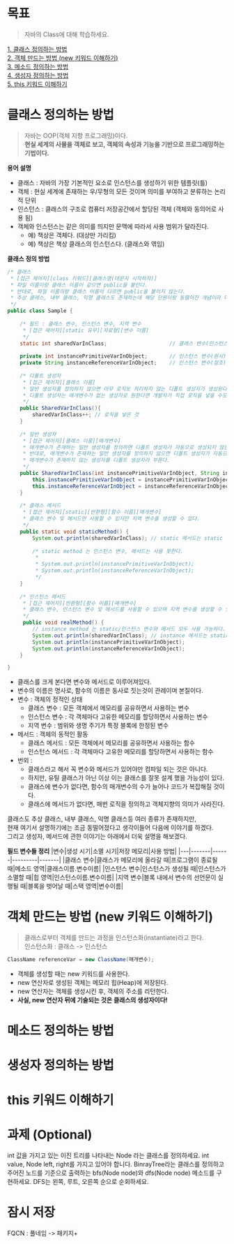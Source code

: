 # 목표
> 자바의 Class에 대해 학습하세요.

[1. 클래스 정의하는 방법](#)   
[2. 객체 만드는 방법 (new 키워드 이해하기)](#)   
[3. 메소드 정의하는 방법](#)    
[4. 생성자 정의하는 방법](#)   
[5. this 키워드 이해하기](#)    

# 클래스 정의하는 방법   
> 자바는 OOP(객체 지향 프로그래밍)이다.       
> **현실 세계의 사물을 객체로 보고, 객체의 속성과 기능을 기반으로 프로그래밍하는 기법이다.**           

**용어 설명**
* 클래스 : 자바의 가장 기본적인 요소로 인스턴스를 생성하기 위한 템플릿(틀)   
* 객체 : 현실 세계에 존재하는 우/무형의 모든 것이며 의미를 부여하고 분류하는 논리적 단위
* 인스턴스 : 클래스의 구조로 컴퓨터 저장공간에서 할당된 객체 (객체와 동의어로 사용 됨)          
* 객체와 인스턴스는 같은 의미를 띄지만 문맥에 따라서 사용 범위가 달라진다.  
  * 예) 책상은 객체다. (대상만 가리킴)         
  * 예) 책상은 책상 클래스의 인스턴스다. (클래스와 엮임)      

**클래스 정의 방법**
```java
/* 클래스 
 * [접근 제어자][class 키워드][클래스명(대문자 시작하자)]     
 * 파일 이름이랑 클래스 이름이 같으면 public을 붙인다.   
 * 반대로, 파일 이름이랑 클래스 이름이 다르면 public을 붙이지 않는다.   
 * 추상 클래스, 내부 클래스, 익명 클래스도 존재하는데 해당 단원이랑 동떨어진 개념이라 다음에 알아보겠다.  
 */
public class Sample {
    
    /* 필드 : 클래스 변수, 인스턴스 변수, 지역 변수
     * [접근 제어자][static 유무][자료형][변수 이름]
     */ 
    static int sharedVarInClass;                    // 클래스 변수(인스턴스 변수가 아니다.)    
    
    private int instancePrimitiveVarInObject;       // 인스턴스 변수(원시)
    private String instanceReferenceVarInObject;    // 인스턴스 변수(참조)
    
    /* 디폴트 생성자
     * [접근 제어자][클래스 이름]
     * 일반 생성자를 정의하지 않으면 아무 로직도 처리하지 않는 디폴트 생성자가 생성된다.
     * 디폴트 생성자는 매개변수가 없는 생성자로 원한다면 개발자가 직접 로직을 넣을 수도 있다.  
     */
    public SharedVarInClass(){
        sharedVarInClass++; // 로직을 넣은 것
    }
    
    /* 일반 생성자
     * [접근 제어자][클래스 이름][매개변수]
     * 매개변수가 존재하는 일반 생성자를 정의하면 디폴트 생성자가 자동으로 생성되지 않는다.
     * 반대로, 매개변수가 존재하는 일반 생성자를 정의하지 않으면 디폴트 생성자가 자동으로 생성된다.
     * 매개변수가 존재하지 않는 생성자를 디폴트 생성자라 부른다.   
     */
    public SharedVarInClass(int instancePrimitiveVarInObject, String instanceReferenceVarInObject){
        this.instancePrimitiveVarInObject = instancePrimitiveVarInObject;
        this.instanceReferenceVarInObject = instanceReferenceVarInObject;
    }
    
    /* 클래스 메서드
     * [접근 제어자][static][반환형][함수 이름][매개변수]
     * 클래스 변수 및 메서드만 사용할 수 있지만 지역 변수를 생성할 수 있다.   
     */ 
    public static void staticMethod() {
        System.out.println(sharedVarInClass); // static 메서드는 static 변수 사용 가능
        
        /* static method 는 인스턴스 변수, 메서드는 사용 못한다. 
         *
         * System.out.println(instancePrimitiveVarInObject);
         * System.out.println(instanceReferenceVarInObject);
         */  
    }
         
    /* 인스턴스 메서드
     * [접근 제어자][반환형][함수 이름][매개변수]
     * 클래스 변수, 인스턴스 변수 및 메서드를 사용할 수 있으며 지역 변수를 생성할 수 있다.   
     */ 
     public void realMethod() {
        // instance method 는 static/인스턴스 변수와 메서드 모두 사용 가능하다.  
        System.out.println(sharedVarInClass); // instance 메서드는 static 변수 사용 가능
        System.out.println(instancePrimitiveVarInObject);
        System.out.println(instanceReferenceVarInObject);
    }

}
```
* 클래스를 크게 본다면 변수와 메서드로 이루어져있다.  
* 변수의 이름은 명사로, 함수의 이름은 동사로 짓는것이 관례이며 본질이다.   
* 변수 : 객체의 정적인 상태 
  * 클래스 변수 : 모든 객체에서 메모리를 공유하면서 사용하는 변수
  * 인스턴스 변수 : 각 객체마다 고유한 메모리를 할당하면서 사용하는 변수   
  * 지역 변수 : 범위와 생명 주기가 특정 블록에 한정된 변수     
* 메서드 : 객체의 동적인 활동
  * 클래스 메서드 : 모든 객체에서 메모리를 공유하면서 사용하는 함수     
  * 인스턴스 메서드 : 각 객체마다 고유한 메모리를 할당하면서 사용하는 함수     
* 번외 :   
  * 클래스라고 해서 꼭 변수와 메서드가 있어야만 컴파일 되는 것은 아니다.    
  * 하지만, 유틸 클래스가 아닌 이상 이는 클래스를 잘못 설계 했을 가능성이 있다.     
  * 클래스에 변수가 없다면, 함수의 매개변수의 수가 늘어나 코드가 복잡해질 것이다.       
  * 클래스에 메서드가 없다면, 매번 로직을 정의하고 객체지향의 의미가 사라진다.        

클래스도 추상 클래스, 내부 클래스, 익명 클래스등 여러 종류가 존재하지만,      
현재 여기서 설명하기에는 조금 동떨어졌다고 생각이들어 다음에 이야기를 하겠다.   
그리고 생성자, 메서드에 관한 이야기는 아래에서 더욱 설명을 해보겠다.   

**필드 변수들 정리**
|변수|생성 시기|소멸 시기|저장 메모리|사용 방법|
|---|-------|------|---------|-------|
|클래스 변수|클래스가 메모리에 올라갈 때|프로그램이 종료될 때|메소드 영역|클래스이름.변수이름|
|인스턴스 변수|인스턴스가 생성될 때|인스턴스가 소멸할 때|힙 영역|인스턴스이름.변수이름|
|지역 변수|블록 내에서 변수의 선언문이 실행될 때|블록을 벗어날 때|스택 영역|변수이름|
  
      
# 객체 만드는 방법 (new 키워드 이해하기)
> 클래스로부터 객체를 만드는 과정을 인스턴스화(instantiate)라고 한다.  
> 인스턴스화 : 클래스 -> 인스턴스   
   
```java
ClassName referenceVar = new ClassName(매개변수);
```
* 객체를 생성할 때는 new 키워드를 사용한다.     
* new 연산자로 생성된 객체는 메모리 힙(Heap)에 저장된다.      
* new 연산자는 객체를 생성시킨 후, 객체의 주소를 리턴한다.      
* **사실, new 연산자 뒤에 기술되는 것은 클래스의 생성자이다!**      



# 메소드 정의하는 방법
# 생성자 정의하는 방법
# this 키워드 이해하기




# 과제 (Optional)
int 값을 가지고 있는 이진 트리를 나타내는 Node 라는 클래스를 정의하세요.
int value, Node left, right를 가지고 있어야 합니다.
BinrayTree라는 클래스를 정의하고 주어진 노드를 기준으로 출력하는 bfs(Node node)와 dfs(Node node) 메소드를 구현하세요.
DFS는 왼쪽, 루트, 오른쪽 순으로 순회하세요.

# 잠시 저장
FQCN : 풀네임 -> 패키지+
